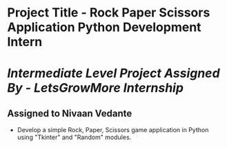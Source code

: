 # Project Title - Rock Paper Scissors Application Python Development Intern
# _Intermediate Level Project Assigned By - LetsGrowMore Internship_
## Assigned to Nivaan Vedante

- Develop a simple Rock, Paper, Scissors game application in Python using "Tkinter" and "Random" modules.
